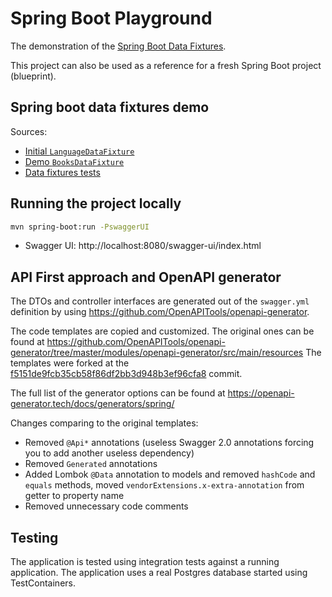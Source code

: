 # Spring Boot Playground

The demonstration of the [Spring Boot Data Fixtures](https://github.com/piotrpolak/spring-boot-data-fixtures).

This project can also be used as a reference for a fresh Spring Boot project (blueprint).

## Spring boot data fixtures demo

Sources:

- [Initial `LanguageDataFixture`](../../tree/master/src/main/java/ro/polak/springbootplayground/datafixtures/LanguageDataFixture)
- [Demo `BooksDataFixture`](../../tree/master/src/main/java/ro/polak/springbootplayground/datafixtures/BooksDataFixture.java)
- [Data fixtures tests](../../tree/master/src/test/java/ro/polak/springbootplayground/DataFixturesTest.java)

## Running the project locally

```bash
mvn spring-boot:run -PswaggerUI
```

- Swagger UI: http://localhost:8080/swagger-ui/index.html

## API First approach and OpenAPI generator

The DTOs and controller interfaces are generated out of the `swagger.yml` definition by using
https://github.com/OpenAPITools/openapi-generator.

The code templates are copied and customized. The original ones can be found at
https://github.com/OpenAPITools/openapi-generator/tree/master/modules/openapi-generator/src/main/resources
The templates were forked at
the [f5151de9fcb35cb58f86df2bb3d948b3ef96cfa8](https://github.com/OpenAPITools/openapi-generator/commit/f5151de9fcb35cb58f86df2bb3d948b3ef96cfa8)
commit.

The full list of the generator options can be found at https://openapi-generator.tech/docs/generators/spring/

Changes comparing to the original templates:

- Removed `@Api*` annotations (useless Swagger 2.0 annotations forcing you to add another useless dependency)
- Removed `Generated` annotations
- Added Lombok `@Data` annotation to models and removed `hashCode` and `equals` methods,
  moved `vendorExtensions.x-extra-annotation` from getter to property name
- Removed unnecessary code comments

## Testing

The application is tested using integration tests against a running application. The application uses a real Postgres
database started using TestContainers. 